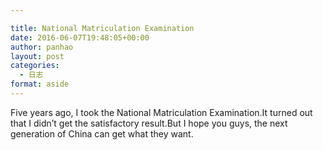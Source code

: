 ```yaml
---

title: National Matriculation Examination
date: 2016-06-07T19:48:05+00:00
author: panhao
layout: post
categories:
  - 日志
format: aside
---
```

Five years ago, I took the National Matriculation Examination.It turned out that I didn&#8217;t get the satisfactory result.But I hope you guys, the next generation of China can get what they want.

&nbsp;